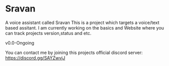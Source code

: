 # Sravan
A voice assistant called Sravan
This is a project which targets a voice/text based assitant.
I am currently working on the basics and Website where you can track projects version,status and etc.

v0.0-Ongoing

You can contact me by joining this projects official discord server:
https://discord.gg/SAYZwvjJ
